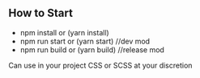 ## How to Start

- npm install or (yarn install)
- npm run start or (yarn start) //dev mod
- npm run build or (yarn build) //release mod

Can use in your project CSS or SCSS at your discretion 